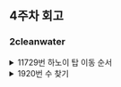 ## 4주차 회고

### 2cleanwater
<details>
<summary>11729번 하노이 탑 이동 순서</summary>
<div markdown="1">

### 문제 해결 방식
   * 하노이의 탑은 n개의 탑을 옮길 때 기본적으로 n-1만큼의 탑을 빈 봉으로 옮기고 n번판을 옮긴 뒤 다시 n-1탑을 위로 올리는 방식으로 해결한다.
   * 재귀를 이용하여 해결한다.
### 문제점과 해결방안
   * 탑을 이동시키는 표현 방식을 적어보면 (n-1 탑 옮기는 과정), (1 3), (n-1 탑을 옮기는 과정) 식으로 계산된다.
   * 따라서 전체 이동 횟수는 n = (n-1)*2 +1 로 계산할 수 있다.
   * 봉이 3개이기 때문에 출발봉, 도착봉, 남는 봉으로 나눠서 입력받아야한다.
       * 재귀 방식을 이용하기 때문에 n-1의 도착이 남는 봉이기 떄문이다.
   * valueOf()와 parseInt()의 차이 : Integer 객체와 int형으로 변환하기때문에 크기 차이가 난다.
 
</div>
</details>

<details>
<summary>1920번 수 찾기</summary>
<div markdown="1">

### 문제 해결 방식
        * 검색할 배열을 정렬한 후 이진 탐색을 이용하여 값을 확인
        * N 배열에 M 배열 요소를 for문을 통해 하나씩 검색
### 문제점과 해결방안
        * search 부분에서 return 값은 boolean으로 검색하는 수의 유무를 체크함
        * 왼쪽과 오른쪽 인덱스를 결정해 중간 인덱스 계산
        * 중간 인덱스 요소랑 비교해서 왼쪽은 +1, 오른쪽은 - 1하며 값을 검색한다.
        * 값이 없어 왼쪽이 오른쪽보다 커지면 while 탈출 후 false
   
</div>
</details>


